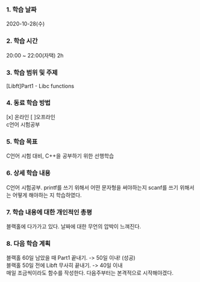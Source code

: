 ### 1. 학습 날짜 
2020-10-28(수)

### 2. 학습 시간
20:00 ~ 22:00(자택) 2h

### 3. 학습 범위 및 주제
[Libft]Part1 - Libc functions

### 4. 동료 학습 방법 
[x] 온라인 [ ]오프라인 <br>
c언어 시험공부

### 5. 학습 목표
C언어 시험 대비, C++을 공부하기 위한 선행학습

### 6. 상세 학습 내용
C언어 시험공부. printf를 쓰기 위해서 어떤 문자형을 써야하는지 scanf를 쓰기 위해서는 어떻게 해야하는 지 학습하였다.

### 7. 학습 내용에 대한 개인적인 총평
블랙홀에 다가가고 있다. 날짜에 대한 무언의 압박이 느껴진다.

### 8. 다음 학습 계획
 블랙홀 60일 남았을 때 Part1 끝내기. -> 50일 이내! (성공) <br>
 블랙홀 50일 전에 Libft 무사히 끝내기. -> 40일 이내 <br>
 매일 조금씩이라도 함수를 작성한다.
 다음주부터는 본격적으로 시작해야겠다.